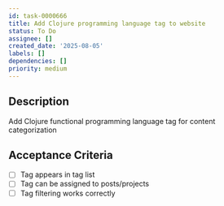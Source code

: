 ```yaml
---
id: task-0000666
title: Add Clojure programming language tag to website
status: To Do
assignee: []
created_date: '2025-08-05'
labels: []
dependencies: []
priority: medium
---
```


## Description

Add Clojure functional programming language tag for content categorization

## Acceptance Criteria

- [ ] Tag appears in tag list
- [ ] Tag can be assigned to posts/projects
- [ ] Tag filtering works correctly

